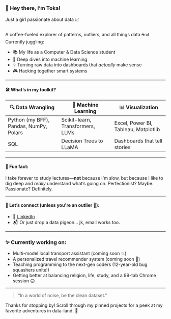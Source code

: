 ### 👋 Hey there, I’m Toka!
Just a girl passionate about data 📈
### 

A coffee-fueled explorer of patterns, outliers, and all things data ☕📊  
Currently juggling:
- 📚 My life as a Computer & Data Science student
- 🧠 Deep dives into machine learning 
- 💡 Turning raw data into dashboards that *actually* make sense
- 🎮 Hacking together smart systems 

---

#### 🛠️ What’s in my toolkit?
| 🔍 Data Wrangling | 🧠 Machine Learning | 📊 Visualization |
|------------------|--------------------|------------------|
| Python (my BFF), Pandas, NumPy, Polars | Scikit-learn, Transformers, LLMs | Excel, Power BI, Tableau, Matplotlib |
| SQL  | Decision Trees to LLaMA | Dashboards that tell stories |

---

#### 🧩 Fun fact:
I take forever to study lectures—**not** because I'm slow, but because I like to dig deep and *really* understand what’s going on. Perfectionist? Maybe. Passionate? Definitely.

---

#### 🔗 Let’s connect (unless you're an outlier 👀):
- 💼 [LinkedIn](https://www.linkedin.com/in/tokam107/)
- 📬 Or just drop a data pigeon… jk, email works too.

---

### ✨ Currently working on:
- Multi-model local transport assistant (coming soon 💥)
- A personalized travel recommender system (coming soon 🚀)
- Teaching programming to the next-gen coders (12-year-old bug squashers unite!)
- Getting better at balancing religion, life, study, and a 99-tab Chrome session 🙃

---

> “In a world of noise, be the clean dataset.”

Thanks for stopping by! Scroll through my pinned projects for a peek at my favorite adventures in data-land. 🚀


<!--
**tokaM107/tokaM107** is a ✨ _special_ ✨ repository because its `README.md` (this file) appears on your GitHub profile.

Here are some ideas to get you started:

- 🔭 I’m currently working on ...
- 🌱 I’m currently learning ...
- 👯 I’m looking to collaborate on ...
- 🤔 I’m looking for help with ...
- 💬 Ask me about ...
- 📫 How to reach me: ...
- 😄 Pronouns: ...
- ⚡ Fun fact: ...
-->
